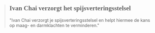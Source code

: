 ><h2 style="font-family:papyrus">Ivan Chai verzorgt het spijsverteringsstelsel</h2 style="font-family:lato">
>
>"Ivan Chai verzorgt je spijsverteringsstelsel en helpt hiermee de kans op maag- en darmklachten te verminderen."

